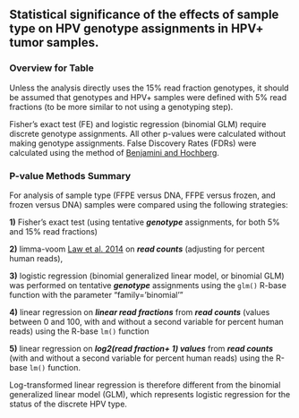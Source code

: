 Statistical significance of the effects of sample type on HPV genotype assignments in HPV+ tumor samples.
-----------------

### Overview for Table

Unless the analysis directly uses the 15% read fraction genotypes, it should be assumed that genotypes and HPV+ samples were defined with 5% read fractions (to be more similar to not using a genotyping step).

Fisher’s exact test (FE) and logistic regression (binomial GLM) require discrete genotype assignments. All other p-values were calculated without making genotype assignments. False Discovery Rates (FDRs) were calculated using the method of [Benjamini and Hochberg](https://www.jstor.org/stable/2346101).

### P-value Methods Summary

For analysis of sample type (FFPE versus DNA, FFPE versus frozen, and frozen versus DNA) samples were compared using the following strategies:

**1)** Fisher’s exact test (using tentative ***genotype*** assignments, for both 5% and 15% read fractions)

**2)** limma-voom [Law et al. 2014](https://genomebiology.biomedcentral.com/articles/10.1186/gb-2014-15-2-r29) on ***read counts*** (adjusting for percent human reads), 

**3)** logistic regression (binomial generalized linear model, or binomial GLM) was performed on tentative ***genotype*** assignments using the `glm()` R-base function with the parameter “family=’binomial’”

**4)** linear regression on ***linear read fractions*** from ***read counts*** (values between 0 and 100, with and without a second variable for percent human reads) using the R-base `lm()` function

**5)** linear regression on ***log2(read fraction+ 1) values*** from ***read counts*** (with and without a second variable for percent human reads) using the R-base `lm()` function.

Log-transformed linear regression is therefore different from the binomial generalized linear model (GLM), which represents logistic regression for the status of the discrete HPV type.
